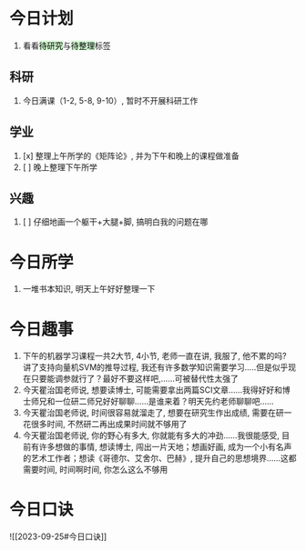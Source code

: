 # 今日计划

1. 看看<mark style="background: #BBFABBA6;">待研究</mark>与<mark style="background: #BBFABBA6;">待整理</mark>标签

## 科研

1. 今日满课（1-2, 5-8, 9-10）, 暂时不开展科研工作

## 学业

1. [x] 整理上午所学的《矩阵论》, 并为下午和晚上的课程做准备
2. [ ] 晚上整理下午所学

## 兴趣

1. [ ] 仔细地画一个躯干+大腿+脚, 搞明白我的问题在哪

# 今日所学

1. 一堆书本知识, 明天上午好好整理一下

# 今日趣事

1. 下午的机器学习课程一共2大节, 4小节, 老师一直在讲, 我服了, 他不累的吗? 讲了支持向量机SVM的推导过程, 我还有许多数学知识需要学习.....但是似乎现在只要能调参就行了？最好不要这样吧,……可被替代性太强了
2. 今天瞿治国老师说, 想要读博士, 可能需要拿出两篇SCI文章……我得好好和博士师兄和一位研二师兄好好聊聊……是谁来着？明天先约老师聊聊吧……
3. 今天瞿治国老师说, 时间很容易就溜走了, 想要在研究生作出成绩, 需要在研一花很多时间, 不然研二再出成果时间就不够用了
4. 今天瞿治国老师说, 你的野心有多大, 你就能有多大的冲劲……我很能感受, 目前有许多想做的事情, 想读博士, 闯出一片天地；想画好画, 成为一个小有名声的艺术工作者；想读《哥德尔、艾舍尔、巴赫》, 提升自己的思想境界……这都需要时间, 时间啊时间, 你怎么这么不够用

# 今日口诀

![[2023-09-25#今日口诀]]